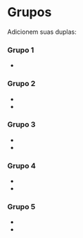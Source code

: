 # Grupos

Adicionem suas duplas:

### Grupo 1
* 

### Grupo 2
* 
*

### Grupo 3
* 
*

### Grupo 4
* 
*

### Grupo 5
*
*

